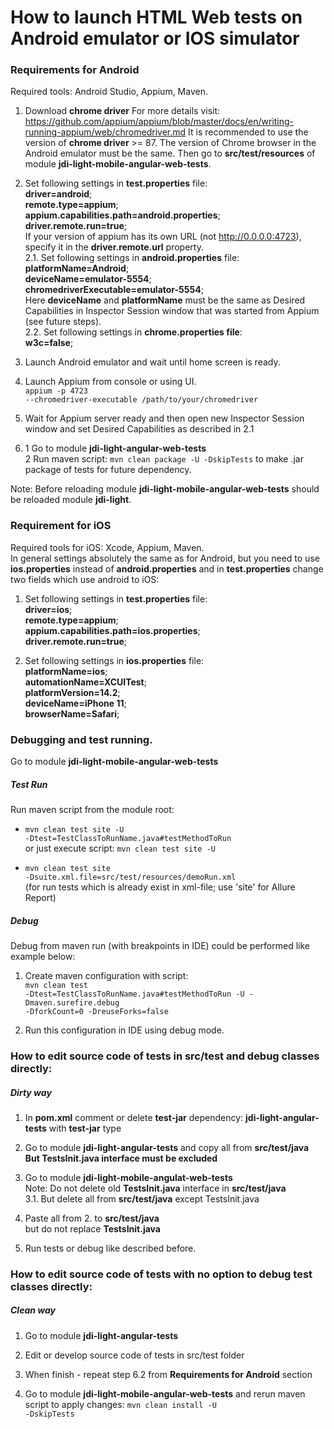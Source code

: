 <h1> How to launch HTML Web tests on Android emulator or IOS simulator</h1>  
<h3> Requirements for Android</h3>

Required tools: Android Studio, Appium, Maven.

1. Download <b>chrome driver</b> For more details
   visit: https://github.com/appium/appium/blob/master/docs/en/writing-running-appium/web/chromedriver.md
It is recommended to use the version of <b>chrome driver</b> >= 87. 
The version of Chrome browser in the Android emulator must be the same. Then go to <b>src/test/resources</b> of
module <b>jdi-light-mobile-angular-web-tests</b>.

2. Set following settings in <b>test.properties</b> file: <br>
   <b>driver=android</b>; <br>
   <b>remote.type=appium</b>; <br>
   <b>appium.capabilities.path=android.properties</b>; <br>
   <b>driver.remote.run=true</b>; <br>
   If your version of appium has its own URL (not http://0.0.0.0:4723), specify it in the <b>driver.remote.url</b>
   property.   
2.1. Set following settings in <b>android.properties</b> file:<br>
<b>platformName=Android</b>; <br>
<b>deviceName=emulator-5554</b>; <br>
<b>chromedriverExecutable=emulator-5554</b>; <br>
Here <b>deviceName</b> and <b>platformName</b> must be the same as Desired Capabilities in Inspector Session window that was
started from Appium (see future steps).<br>
2.2. Set following settings in <b>chrome.properties file</b>: <br>
<b>w3c=false</b>;

3. Launch Android emulator and wait until home screen is ready.

4. Launch Appium from console or using UI.<br>
   <code>appium -p 4723 --chromedriver-executable /path/to/your/chromedriver</code>
   
5. Wait for Appium server ready and then open new Inspector Session window and set Desired Capabilities as described in
   2.1
   
6. 1 Go to module <b>jdi-light-angular-web-tests</b><br>
   2 Run maven script: <code>mvn clean package -U -DskipTests</code> to make .jar package of tests for future dependency.
   
Note: Before reloading module <b>jdi-light-mobile-angular-web-tests</b> should be reloaded module <b>jdi-light</b>. 

<h3> Requirement for iOS</h3>

Required tools for iOS: Xcode, Appium, Maven.<br>
In general settings absolutely the same as for Android, but you need to use <b>ios.properties</b> instead of <b>android.properties</b> 
and in <b>test.properties</b> change two fields which use android to iOS:

1. Set following settings in <b>test.properties</b> file: <br>
   <b>driver=ios</b>; <br>
   <b>remote.type=appium</b>; <br>
   <b>appium.capabilities.path=ios.properties</b>; <br>
   <b>driver.remote.run=true</b>; 
   
2. Set following settings in <b>ios.properties</b> file:<br>
    <b>platformName=ios</b>; <br>
    <b>automationName=XCUITest</b>;<br>
    <b>platformVersion=14.2</b>;<br>
    <b>deviceName=iPhone 11</b>; <br>
    <b>browserName=Safari</b>; <br>
    
<h3> Debugging and test running. </h3>
    Go to module <b>jdi-light-mobile-angular-web-tests</b>
<h5>Test Run</h5>

Run maven script from the module root:<br>

- <code>mvn clean test site -U -Dtest=TestClassToRunName.java#testMethodToRun</code> <br>
or just execute script: <code>mvn clean test site -U</code><br>

- <code>mvn clean test site -Dsuite.xml.file=src/test/resources/demoRun.xml</code>
<br>(for run tests which is already exist in xml-file; use 'site' for Allure Report) 

<h5> Debug </h5>

Debug from maven run (with breakpoints in IDE) could be performed like example below:<br>
1. Create maven configuration with script: <br>
<code>mvn clean test -Dtest=TestClassToRunName.java#testMethodToRun -U -Dmaven.surefire.debug -DforkCount=0 -DreuseForks=false</code>

2. Run this configuration in IDE using debug mode.

<h3> How to edit source code of tests in src/test and debug classes directly:</h3>
<h5>Dirty way</h5>

1. In <b>pom.xml</b> comment or delete <b>test-jar</b> dependency: <b>jdi-light-angular-tests</b> with  <b>test-jar</b> type
 
2. Go to module <b>jdi-light-angular-tests</b> and copy all from <b>src/test/java</b><br>
<b>But TestsInit.java interface must be excluded</b>

3. Go to module <b>jdi-light-mobile-angulat-web-tests</b> <br>
Note: Do not delete old <b>TestsInit.java</b> interface in <b>src/test/java</b><br>
3.1. But delete all from <b>src/test/java</b> except TestsInit.java

4. Paste all from 2. to <b>src/test/java</b><br> but do not replace <b>TestsInit.java</b>

5. Run tests or debug like described before.

<h3> How to edit source code of tests with no option to debug test classes directly:</h3>
<h5>Clean way</h5>

1. Go to module <b>jdi-light-angular-tests</b>

2. Edit or develop source code of tests in src/test folder

3. When finish - repeat step 6.2 from <b>Requirements for Android</b> section

4. Go to module <b>jdi-light-mobile-angular-web-tests</b> and rerun maven script to apply changes: <code>mvn clean install -U -DskipTests</code></b>
